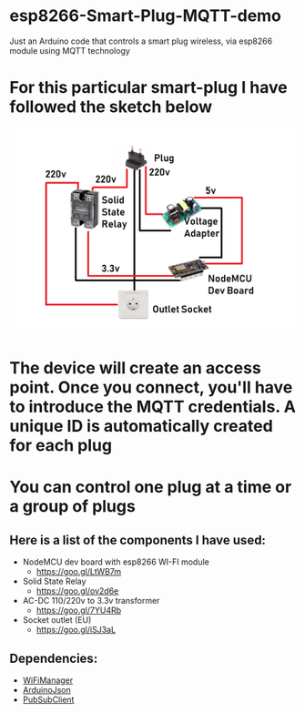 # esp8266-Smart-Plug-MQTT-demo
Just an Arduino code that controls a smart plug wireless, via esp8266 module using MQTT technology

# For this particular smart-plug I have followed the sketch below

![sketch](https://github.com/SebiCoroian/esp8266-Smart-Plug-MQTT-demo/blob/master/SmartPlug.png)
#
#
# The device will create an access point. Once you connect, you'll have to introduce the MQTT credentials. A unique ID is automatically created for each plug
# You can control one plug at a time or a group of plugs

## Here is a list of the components I have used:
 * NodeMCU dev board with esp8266 WI-FI module
   * https://goo.gl/LtWB7m
 * Solid State Relay
   * https://goo.gl/ov2d6e
 * AC-DC 110/220v to 3.3v transformer
   * https://goo.gl/7YU4Rb
 * Socket outlet (EU)
   * https://goo.gl/iSJ3aL
  ## Dependencies:
* [WiFiManager](https://github.com/tzapu/WiFiManager)
* [ArduinoJson](https://github.com/bblanchon/ArduinoJson)
* [PubSubClient](https://github.com/knolleary/pubsubclient)
